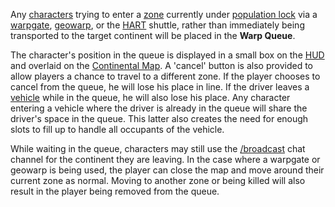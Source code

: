 Any [characters](Character.md) trying to enter a
[zone](Zone.md) currently under [population
lock](terminology/Population_Lock.mdtion_lock.md) via a [warpgate](../Warpgate.md),
[geowarp](../locations/Geowarp.md), or the [HART](HART.md) shuttle,
rather than immediately being transported to the target continent will
be placed in the **Warp Queue**.

The character's position in the queue is displayed in a small box on the
[HUD](../etc/Heads-up_Display.md) and overlaid on the [Continental
Map](../etc/Continental_Map.md). A 'cancel' button is also provided to
allow players a chance to travel to a different zone. If the player
chooses to cancel from the queue, he will lose his place in line. If the
driver leaves a [vehicle](../vehicles/Vehicle.md) while in the queue, he
will also lose his place. Any character entering a vehicle where the
driver is already in the queue will share the driver's space in the
queue. This latter also creates the need for enough slots to fill up to
handle all occupants of the vehicle.

While waiting in the queue, characters may still use the
[/broadcast](../commands/In-Game_Commands.md) chat channel for the continent
they are leaving. In the case where a warpgate or geowarp is being used,
the player can close the map and move around their current zone as
normal. Moving to another zone or being killed will also result in the
player being removed from the queue.

<!--[category:Terminology](category:Terminology.md)-->
